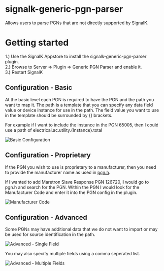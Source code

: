 # signalk-generic-pgn-parser
Allows users to parse PGNs that are not directly supported by SignalK.

# Getting started
1.) Use the SignalK Appstore to install the signalk-generic-pgn-parser plugin.<br/>
2.) Browse to Server => Plugin => Generic PGN Parser and enable it.<br/>
3.) Restart SignalK<br/>

## Configuration - Basic
At the basic level each PGN is required to have the PGN and the path you want to map it. The path is a template that you can specify any data field value or device instance for use in the path. The field value you want to use in the template should be surrounded by {} brackets.<br/>

For example if I want to include the instance in the PGN 65005, then I could use a path of electrical.ac.utility.{Instance}.total

![Basic Configuration](https://user-images.githubusercontent.com/30420708/76558583-8b536c80-646b-11ea-8cad-eddc7d9dbfb1.png)

## Configuration - Proprietary
If the PGN you wish to use is proprietary to a manufacturer, then you need to provide the manufacturer name as used in [pgn.h](https://github.com/canboat/canboat/blob/master/analyzer/pgn.h).

If I wanted to add Maretron Slave Response PGN 126720, I would go to pgn.h and search for the PGN. Within the PGN I would look for the Manufacturer Code and enter it into the PGN config in the plugin.

![Manufacturer Code](https://user-images.githubusercontent.com/30420708/76559374-0a957000-646d-11ea-9d9a-51bc3baa144a.png)

## Configuration - Advanced
Some PGNs may have additional data that we do not want to import or may be used for source identification in the path.

![Advanced - Single Field](https://user-images.githubusercontent.com/30420708/76570875-41c34b80-6484-11ea-8779-29da53c26134.png)

You may also specify multiple fields using a comma seperated list. 

![Advanced - Multiple Fields](https://user-images.githubusercontent.com/30420708/76579274-83aabc80-6499-11ea-964d-bc856907256d.png)
